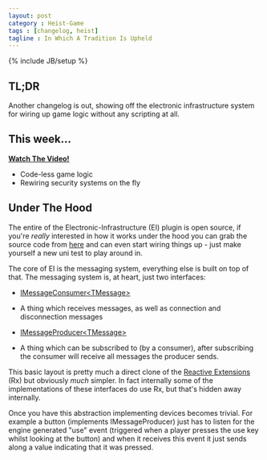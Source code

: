 ```yaml
---
layout: post
category : Heist-Game
tags : [changelog, heist]
tagline : In Which A Tradition Is Upheld
---
```

{% include JB/setup %}


## TL;DR

Another changelog is out, showing off the electronic infrastructure system for wiring up game logic without any scripting at all.

## This week...

[**Watch The Video!**](https://www.youtube.com/watch?v=HqCZlWto7Pc)

- Code-less game logic
- Rewiring security systems on the fly

## Under The Hood

The entire of the Electronic-Infrastructure (EI) plugin is open source, if you're *really* interested in how it works under the hood you can grab the source code from [here](https://bitbucket.org/martindevans/electronic-infrastructure) and can even start wiring things up - just make yourself a new uni test to play around in.

The core of EI is the messaging system, everything else is built on top of that. The messaging system is, at heart, just two interfaces:

 - [IMessageConsumer&lt;TMessage&gt;](https://bitbucket.org/martindevans/electronic-infrastructure/src/91de585a426cfe50035f65b8da5e9c486d282c96/Electronic-Infrastructure/Messaging/IMessageConsumer.cs?at=default)
  - A thing which receives messages, as well as connection and disconnection messages

 - [IMessageProducer&lt;TMessage&gt;](https://bitbucket.org/martindevans/electronic-infrastructure/src/91de585a426cfe50035f65b8da5e9c486d282c96/Electronic-Infrastructure/Messaging/IMessageProducer.cs?at=default)
  - A thing which can be subscribed to (by a consumer), after subscribing the consumer will receive all messages the producer sends.
  
  This basic layout is pretty much a direct clone of the [Reactive Extensions](http://msdn.microsoft.com/en-us/data/gg577609.aspx) (Rx) but obviously *much* simpler. In fact internally some of the implementations of these interfaces do use Rx, but that's hidden away internally.
  
  Once you have this abstraction implementing devices becomes trivial. For example a button (implements IMessageProducer) just has to listen for the engine generated "use" event (triggered when a player presses the use key whilst looking at the button) and when it receives this event it just sends along a value indicating that it was pressed.